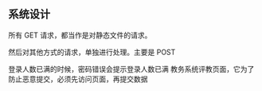 ##


## 系统设计

所有 GET 请求，都当作是对静态文件的请求。

然后对其他方式的请求，单独进行处理。主要是 POST

登录人数已满的时候，密码错误会提示登录人数已满
教务系统评教页面，它为了防止恶意提交，必须先访问页面，再提交数据
